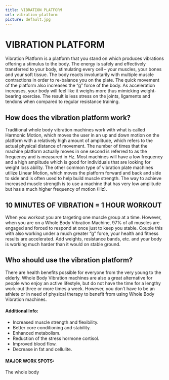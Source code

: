 ```yaml
---
title: VIBRATION PLATFORM
url: vibration-platform
picture: default.jpg
---
```


# VIBRATION PLATFORM

Vibration Platform is a platform that you stand on which produces vibrations offering a stimulus to the body. The energy is safely and effectively transferred to your body, stimulating every cell – your muscles, your bones and your soft tissue. The body reacts involuntarily with multiple muscle contractions in order to re-balance you on the plate.  The quick movement of the platform also increases the “g” force of the body. As acceleration increases, your body will feel like it weighs more thus mimicking weight-bearing exercise. The result is less stress on the joints, ligaments and tendons when compared to regular resistance training.


## How does the vibration platform work?

Traditional whole body vibration machines work with what is called Harmonic Motion, which moves the user in an up and down motion on the platform with a relatively high amount of amplitude, which refers to the actual physical distance of movement.  The number of times that the machine platform actually moves in one second is referred to as the frequency and is measured in Hz.  Most machines will have a low frequency and a high amplitude which is good for individuals that are looking for weight loss ability.
The other common type of vibration plate machines utilize Linear Motion, which moves the platform forward and back and side to side and is often used to help build muscle strength.  The way to achieve increased muscle strength is to use a machine that has very low amplitude but has a much higher frequency of motion (Hz).

## 10 MINUTES OF VIBRATION = 1 HOUR WORKOUT

When you workout you are targeting one muscle group at a time.  However, when you are on a Whole Body Vibration Machine, 97% of all muscles are engaged and forced to respond at once just to keep you stable.  Couple this with also working under a much greater “g” force, your health and fitness results are accelerated.  Add weights, resistance bands, etc. and your body is working much harder than it would on stable ground.

## Who should use the vibration platform?

There are health benefits possible for everyone from the very young to the elderly.  Whole Body Vibration machines are also a great alternative for people who enjoy an active lifestyle, but do not have the time for a lengthy work-out three or more times a week.  However, you don’t have to be an athlete or in need of physical therapy to benefit from using Whole Body Vibration machines.

#### Additional Info:
- Increased muscle strength and flexibility.
- Better core conditioning and stability. 
- Enhanced metabolism.
- Reduction of the stress hormone cortisol.
- Improved blood flow. 
- Decrease in fat and cellulite.

#### MAJOR WORK SPOTS:

The whole body
